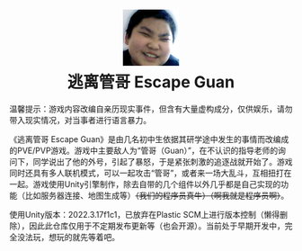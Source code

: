 # <center> ![图标](/Github/Icon.png)<br>逃离管哥 Escape Guan </center>
温馨提示：游戏内容改编自亲历现实事件，但含有大量虚构成分，仅供娱乐，请勿带入现实情况，对当事者进行语言暴力。

《逃离管哥 Escape Guan》是由几名初中生依据其研学途中发生的事情而改编成的PVE/PVP游戏。游戏中主要敌人为“管哥（Guan）”，在不认识的指导老师的询问下，同学说出了他的外号，引起了暴怒，于是紧张刺激的追逐战就开始了。游戏同时还具有多人联机模式，可以一起攻击“管哥”，或者来一场大乱斗，互相扭打在一起。游戏使用Unity引擎制作，除去自带的几个组件以外几乎都是自己实现的功能（比如服务器连接、地图生成等）<s>（我们的程序员真牛）（啊我就是程序员啊）</s>。

使用Unity版本：2022.3.17f1c1，已放弃在Plastic SCM上进行版本控制（懒得删除），因此此仓库仅用于不定期发布更新等（也会开源）。当前处于早期开发中，完全没法玩，想玩的就先等着吧。
